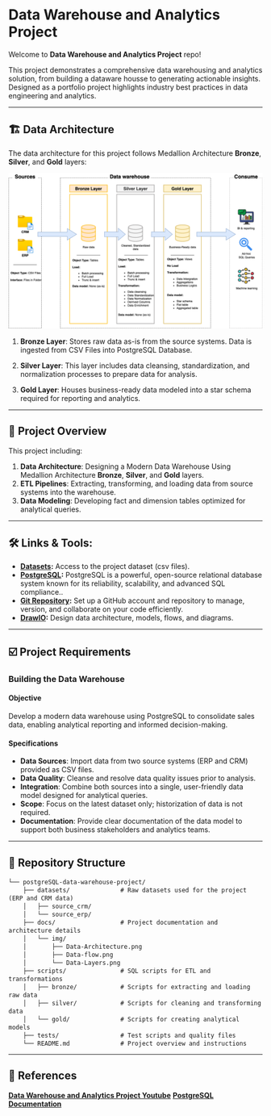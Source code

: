 # Data Warehouse and Analytics Project
Welcome to **Data Warehouse and Analytics Project** repo!

This project demonstrates a comprehensive data warehousing and analytics solution, from building a dataware housse to generating actionable insights. Designed as a portfolio project highlights industry best practices in data engineering and analytics.

---

## 🏗 Data Architecture
The data architecture for this project follows Medallion Architecture **Bronze**, **Silver**, and **Gold** layers:

![Data Architecture](docs/img/Data-Architecture.png)


1. **Bronze Layer**: Stores raw data as-is from the source systems. Data is ingested from CSV Files into PostgreSQL Database.   

2. **Silver Layer**: This layer includes data cleansing, standardization, and normalization processes to prepare data for analysis.

3. **Gold Layer**: Houses business-ready data modeled into a star schema required for reporting and analytics.

---

## 📖 Project Overview

This project including:
1. **Data Architecture**: Designing a Modern Data Warehouse Using Medallion Architecture **Bronze**, **Silver**, and **Gold** layers.
2. **ETL Pipelines**: Extracting, transforming, and loading data from source systems into the warehouse.
3. **Data Modeling**: Developing fact and dimension tables optimized for analytical queries.

---
## 🛠 Links & Tools:
- **[Datasets](datasets):** Access to the project dataset (csv files).
- **[PostgreSQL](https://www.postgresql.org/download/):** PostgreSQL is a powerful, open-source relational database system known for its reliability, scalability, and advanced SQL compliance..
- **[Git Repository](https://github.com/):** Set up a GitHub account and repository to manage, version, and collaborate on your code efficiently.
- **[DrawIO](https://www.drawio.com/):** Design data architecture, models, flows, and diagrams.

---
## ☑️ Project Requirements

### Building the Data Warehouse

#### Objective
Develop a modern data warehouse using PostgreSQL to consolidate sales data, enabling analytical reporting and informed decision-making.

#### Specifications
- **Data Sources**: Import data from two source systems (ERP and CRM) provided as CSV files.
- **Data Quality**: Cleanse and resolve data quality issues prior to analysis.
- **Integration**: Combine both sources into a single, user-friendly data model designed for analytical queries.
- **Scope**: Focus on the latest dataset only; historization of data is not required.
- **Documentation**: Provide clear documentation of the data model to support both business stakeholders and analytics teams.

---
## 📂 Repository Structure
```
└── postgreSQL-data-warehouse-project/
    ├── datasets/              # Raw datasets used for the project (ERP and CRM data)
    │   ├── source_crm/
    │   └── source_erp/
    ├── docs/                  # Project documentation and architecture details
    │   └── img/
    │       ├── Data-Architecture.png
    │       ├── Data-flow.png
    │       └── Data-Layers.png
    ├── scripts/               # SQL scripts for ETL and transformations
    │   ├── bronze/            # Scripts for extracting and loading raw data
    │   ├── silver/            # Scripts for cleaning and transforming data
    │   └── gold/              # Scripts for creating analytical models
    ├── tests/                 # Test scripts and quality files
    └── README.md              # Project overview and instructions
```
---
## 🔑 References
**[Data Warehouse and Analytics Project Youtube](https://youtu.be/9GVqKuTVANE?si=4GdBhf0V2exqMM3v)** 
**[PostgreSQL Documentation](https://www.postgresql.org/docs/)** 